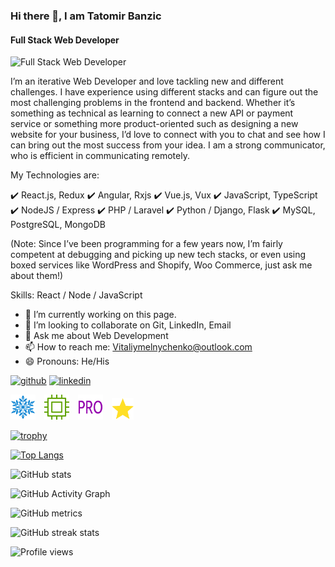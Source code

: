 ### Hi there 👋, I am Tatomir Banzic
#### Full Stack Web Developer
![Full Stack Web Developer](https://maniacdev.com/wp-content/uploads/2013/07/vvdocumenter-xcode.gif)

I’m an iterative Web Developer and love tackling new and different challenges. I have experience using different stacks and can figure out the most challenging problems in the frontend and backend. Whether it’s something as technical as learning to connect a new API or payment service or something more product-oriented such as designing a new website for your business, I’d love to connect with you to chat and see how I can bring out the most success from your idea.
I am a strong communicator, who is efficient in communicating remotely.

My Technologies are: 

✔️ React.js, Redux
✔️ Angular, Rxjs
✔️ Vue.js, Vux
✔️ JavaScript, TypeScript
✔️ NodeJS / Express
✔️ PHP / Laravel
✔️ Python / Django, Flask
✔️ MySQL, PostgreSQL, MongoDB

(Note: Since I’ve been programming for a few years now, I’m fairly competent at debugging and picking up new tech stacks, or even using boxed services like WordPress and Shopify, Woo Commerce, just ask me about them!)

Skills: React / Node / JavaScript

- 🔭 I’m currently working on this page. 
- 👯 I’m looking to collaborate on Git, LinkedIn, Email 
- 💬 Ask me about Web Development 
- 📫 How to reach me: Vitaliymelnychenko@outlook.com 
- 😄 Pronouns: He/His 


[<img src='https://cdn.jsdelivr.net/npm/simple-icons@3.0.1/icons/github.svg' alt='github' height='40'>](https://github.com/Vitaliy-Melnychenko)  [<img src='https://cdn.jsdelivr.net/npm/simple-icons@3.0.1/icons/linkedin.svg' alt='linkedin' height='40'>](https://www.linkedin.com/in/https://www.linkedin.com/in/vitaliy-melnychenko//)  

<a href='https://archiveprogram.github.com/'><img src='https://raw.githubusercontent.com/acervenky/animated-github-badges/master/assets/acbadge.gif' width='40' height='40'></a> <a href='https://docs.github.com/en/developers'><img src='https://raw.githubusercontent.com/acervenky/animated-github-badges/master/assets/devbadge.gif' width='40' height='40'></a> <a href='https://github.com/pricing'><img src='https://raw.githubusercontent.com/acervenky/animated-github-badges/master/assets/pro.gif' width='40' height='40'></a> <a href='https://stars.github.com/'><img src='https://raw.githubusercontent.com/acervenky/animated-github-badges/master/assets/starbadge.gif' width='35' height='35'></a> 

[![trophy](https://github-profile-trophy.vercel.app/?username=Vitaliy-Melnychenko)](https://github.com/ryo-ma/github-profile-trophy)

[![Top Langs](https://github-readme-stats.vercel.app/api/top-langs/?username=Vitaliy-Melnychenko)](https://github.com/anuraghazra/github-readme-stats)

![GitHub stats](https://github-readme-stats.vercel.app/api?username=Vitaliy-Melnychenko&show_icons=true)  

![GitHub Activity Graph](https://activity-graph.herokuapp.com/graph?username=Vitaliy-Melnychenko)  

![GitHub metrics](https://metrics.lecoq.io/Vitaliy-Melnychenko)  

![GitHub streak stats](https://github-readme-streak-stats.herokuapp.com/?user=Vitaliy-Melnychenko)  

![Profile views](https://gpvc.arturio.dev/Vitaliy-Melnychenko)  
